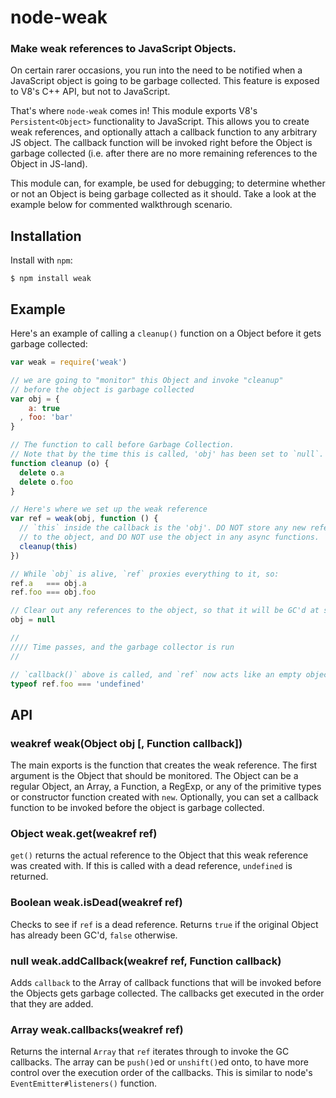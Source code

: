 node-weak
=========
### Make weak references to JavaScript Objects.

On certain rarer occasions, you run into the need to be notified when a JavaScript
object is going to be garbage collected. This feature is exposed to V8's C++ API,
but not to JavaScript.

That's where `node-weak` comes in! This module exports V8's `Persistent<Object>`
functionality to JavaScript. This allows you to create weak references, and
optionally attach a callback function to any arbitrary JS object. The callback
function will be invoked right before the Object is garbage collected (i.e. after
there are no more remaining references to the Object in JS-land).

This module can, for example, be used for debugging; to determine whether or not
an Object is being garbage collected as it should.
Take a look at the example below for commented walkthrough scenario.


Installation
------------

Install with `npm`:

``` shell
$ npm install weak
```


Example
-------

Here's an example of calling a `cleanup()` function on a Object before it gets
garbage collected:

``` js
var weak = require('weak')

// we are going to "monitor" this Object and invoke "cleanup"
// before the object is garbage collected
var obj = {
    a: true
  , foo: 'bar'
}

// The function to call before Garbage Collection.
// Note that by the time this is called, 'obj' has been set to `null`.
function cleanup (o) {
  delete o.a
  delete o.foo
}

// Here's where we set up the weak reference
var ref = weak(obj, function () {
  // `this` inside the callback is the 'obj'. DO NOT store any new references
  // to the object, and DO NOT use the object in any async functions.
  cleanup(this)
})

// While `obj` is alive, `ref` proxies everything to it, so:
ref.a   === obj.a
ref.foo === obj.foo

// Clear out any references to the object, so that it will be GC'd at some point...
obj = null

//
//// Time passes, and the garbage collector is run
//

// `callback()` above is called, and `ref` now acts like an empty object.
typeof ref.foo === 'undefined'
```


API
---

### weakref weak(Object obj [, Function callback])

The main exports is the function that creates the weak reference.
The first argument is the Object that should be monitored.
The Object can be a regular Object, an Array, a Function, a RegExp, or any of
the primitive types or constructor function created with `new`.
Optionally, you can set a callback function to be invoked
before the object is garbage collected.


### Object weak.get(weakref ref)

`get()` returns the actual reference to the Object that this weak reference was
created with. If this is called with a dead reference, `undefined` is returned.


### Boolean weak.isDead(weakref ref)

Checks to see if `ref` is a dead reference. Returns `true` if the original Object
has already been GC'd, `false` otherwise.


### null weak.addCallback(weakref ref, Function callback)

Adds `callback` to the Array of callback functions that will be invoked before the
Objects gets garbage collected. The callbacks get executed in the order that they
are added.


### Array weak.callbacks(weakref ref)

Returns the internal `Array` that `ref` iterates through to invoke the GC
callbacks. The array can be `push()`ed or `unshift()`ed onto, to have more control
over the execution order of the callbacks. This is similar to node's
`EventEmitter#listeners()` function.
